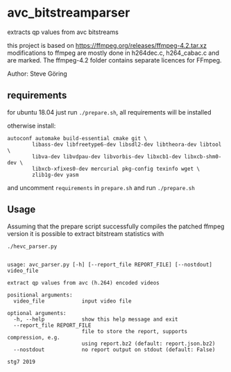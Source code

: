 # avc_bitstreamparser
extracts qp values from avc bitstreams

this project is based on https://ffmpeg.org/releases/ffmpeg-4.2.tar.xz
modifications to ffmpeg are mostly done in h264dec.c, h264_cabac.c and are marked.
The ffmpeg-4.2 folder contains separate licences for FFmpeg.

Author: Steve Göring

## requirements
for ubuntu 18.04 just run `./prepare.sh`, all requirements will be installed

otherwise install:
```
autoconf automake build-essential cmake git \
        libass-dev libfreetype6-dev libsdl2-dev libtheora-dev libtool \
        libva-dev libvdpau-dev libvorbis-dev libxcb1-dev libxcb-shm0-dev \
        libxcb-xfixes0-dev mercurial pkg-config texinfo wget \
        zlib1g-dev yasm
```
and uncomment `requirements` in `prepare.sh` and run `./prepare.sh`

## Usage
Assuming that the prepare script successfully compiles the patched ffmpeg version it is possible to extract bitstream statistics with
```
./hevc_parser.py


usage: avc_parser.py [-h] [--report_file REPORT_FILE] [--nostdout] video_file

extract qp values from avc (h.264) encoded videos

positional arguments:
  video_file            input video file

optional arguments:
  -h, --help            show this help message and exit
  --report_file REPORT_FILE
                        file to store the report, supports compression, e.g.
                        using report.bz2 (default: report.json.bz2)
  --nostdout            no report output on stdout (default: False)

stg7 2019

```